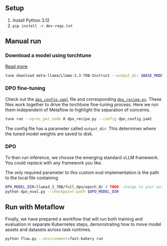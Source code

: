## Setup 

1. Install Python 3.12
2. `pip install -r dev-reqs.txt`

## Manual run

### Download a model using torchtune

[Read more](https://pytorch.org/torchtune/stable/tutorials/first_finetune_tutorial.html#downloading-a-model).
```bash
tune download meta-llama/Llama-3.3-70B-Instruct --output_dir $BASE_MODEL_DIR
```

### DPO fine-tuning

Check out the [`dpo_config.yaml`](./dpo_config.yaml) file and corresponding [`dpo_recipe.py`](./dpo_recipe.py).
These files work together to drive the torchtune fine-tuning process.
Here we run them independent of Metaflow to highlight the separation of concerns.

```bash
tune run --nproc_per_node 8 dpo_recipe.py --config dpo_config.yaml 
```

The config file has a parameter called `output_dir`. 
This determines where the tuned model weights are saved to disk. 

### DPO 

To then run inference, we choose the emerging standard vLLM framework. 
You could replace with any framework you like.

The only required parameter to this custom eval implementation is the path to the local file containing

```bash
DPO_MODEL_DIR=llama3_3_70B/full_dpo/epoch_0/ # TODO: change to your path
python dpo_eval.py --checkpoint-path $DPO_MODEL_DIR
```

## Run with Metaflow

Finally, we have prepared a workflow that will run both training and evaluation in separate Kubernetes steps,
demonstrating how to move model assets and datasets across task runtimes.

```bash
python flow.py --environment=fast-bakery run
```